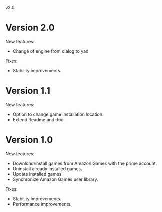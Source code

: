 v2.0

# Version 2.0
New features:
- Change of engine from dialog to yad

Fixes:
- Stability improvements.

# Version 1.1
New features:
- Option to change game installation location.
- Extend Readme and doc.


# Version 1.0
New features:
- Download/install games from Amazon Games with the prime account.
- Uninstall already installed games.
- Update installed games.
- Synchronize Amazon Games user library.

Fixes:
- Stability improvements.
- Performance improvements.
